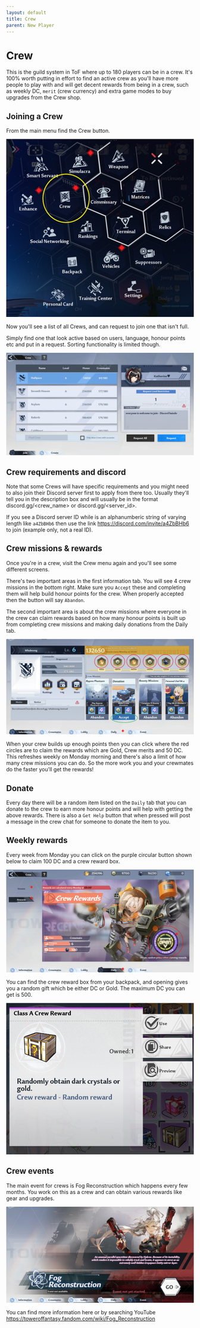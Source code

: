 ```yaml
---
layout: default
title: Crew
parent: New Player
---
```


# Crew

This is the guild system in ToF where up to 180 players can be in a crew. It's 100% worth putting in effort to find an active crew as you'll have more people to play with and will get decent rewards from being in a crew, such as weekly DC,  `merit` (crew currency) and extra game modes to buy upgrades from the Crew shop.

## Joining a Crew

From the main menu find the Crew button.

![](images/crew_main_menu.jpg)

Now you'll see a list of all Crews, and can request to join one that isn't full.

Simply find one that look active based on users, language, honour points etc and put in a request. Sorting functionality is limited though.

![](images/crew_list.jpg)

## Crew requirements and discord

Note that some Crews will have specific requirements and you might need to also join their Discord server first to apply from there too. Usually they'll tell you in the description box and will usually be in the format discord.gg/<crew_name> or discord.gg/<server_id>.

If you see a Discord server ID while is an alphanumberic string of varying length like `a4ZbBHb6` then use the link https://discord.com/invite/a4ZbBHb6 to join (example only, not a real ID).

## Crew missions & rewards

Once you're in a crew, visit the Crew menu again and you'll see some different screens.

There's two important areas in the first information tab. You will see 4 crew missions in the bottom right. Make sure you `Accept` these and completing them will help build honour points for the crew. When properly accepted then the button will say `Abandon`.

The second important area is about the crew missions where everyone in the crew can claim rewards based on how many honour points is built up from completing crew missions and making daily donations from the Daily tab.

![](images/crew_info.jpg)

When your crew builds up enough points then you can click where the red circles are to claim the rewards which are Gold, Crew merits and 50 DC. This refreshes weekly on Monday morning and there's also a limit of how many crew missions you can do. So the more work you and your crewmates do the faster you'll get the rewards!

## Donate

Every day there will be a random item listed on the `Daily` tab that you can donate to the crew to earn more honour points and will help with getting the above rewards. There is also a `Get Help` button that when pressed will post a message in the crew chat for someone to donate the item to you.

## Weekly rewards

Every week from Monday you can click on the purple circular button shown below to claim 100 DC and a crew reward box.

![](images/crew_rewards.png)

You can find the crew reward box from your backpack, and opening gives you a random gift which be either DC or Gold. The maximum DC you can get is 500.

![](images/crew_box.png)

## Crew events

The main event for crews is Fog Reconstruction which happens every few months. You work on this as a crew and can obtain various rewards like gear and upgrades.

![](images/fog_reconstruction.jpg)

You can find more information here or by searching YouTube https://toweroffantasy.fandom.com/wiki/Fog_Reconstruction